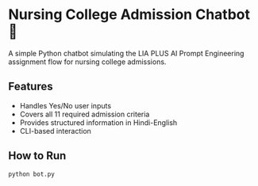 # Nursing College Admission Chatbot 🤖

A simple Python chatbot simulating the LIA PLUS AI Prompt Engineering assignment flow for nursing college admissions.

## Features

- Handles Yes/No user inputs
- Covers all 11 required admission criteria
- Provides structured information in Hindi-English
- CLI-based interaction

## How to Run

```bash
python bot.py

